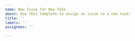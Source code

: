 ```yaml
---
name: New Issue for New Task
about: Use this template to assign an issue to a new task!
title: ''
labels: ''
assignees: ''

---
```



